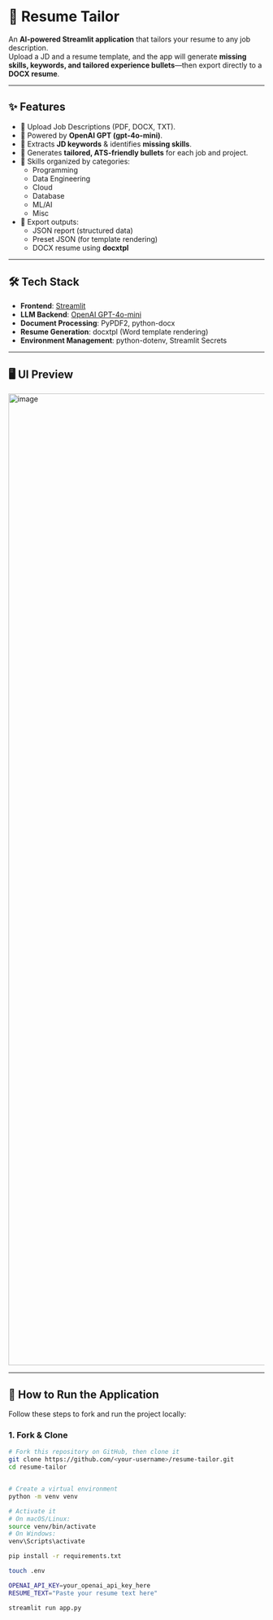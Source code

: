 # 🧩 Resume Tailor

An **AI-powered Streamlit application** that tailors your resume to any job description.  
Upload a JD and a resume template, and the app will generate **missing skills, keywords, and tailored experience bullets**—then export directly to a **DOCX resume**.


---

## ✨ Features

- 📂 Upload Job Descriptions (PDF, DOCX, TXT).
- 🧠 Powered by **OpenAI GPT (gpt-4o-mini)**.
- 🧾 Extracts **JD keywords** & identifies **missing skills**.
- 🎯 Generates **tailored, ATS-friendly bullets** for each job and project.
- 🔑 Skills organized by categories:
  - Programming
  - Data Engineering
  - Cloud
  - Database
  - ML/AI
  - Misc
- 📑 Export outputs:
  - JSON report (structured data)
  - Preset JSON (for template rendering)
  - DOCX resume using **docxtpl**

---

## 🛠️ Tech Stack

- **Frontend**: [Streamlit](https://streamlit.io/)  
- **LLM Backend**: [OpenAI GPT-4o-mini](https://platform.openai.com/)  
- **Document Processing**: PyPDF2, python-docx  
- **Resume Generation**: docxtpl (Word template rendering)  
- **Environment Management**: python-dotenv, Streamlit Secrets  

---

## 🖥️ UI Preview
<img width="3742" height="1910" alt="image" src="https://github.com/user-attachments/assets/c4e0a2b6-998b-4faf-a2d3-5380fd24b473" />

---

## 🚀 How to Run the Application

Follow these steps to fork and run the project locally:

### 1. Fork & Clone
```bash
# Fork this repository on GitHub, then clone it
git clone https://github.com/<your-username>/resume-tailor.git
cd resume-tailor


# Create a virtual environment
python -m venv venv

# Activate it
# On macOS/Linux:
source venv/bin/activate
# On Windows:
venv\Scripts\activate

pip install -r requirements.txt

touch .env

OPENAI_API_KEY=your_openai_api_key_here
RESUME_TEXT="Paste your resume text here"

streamlit run app.py
